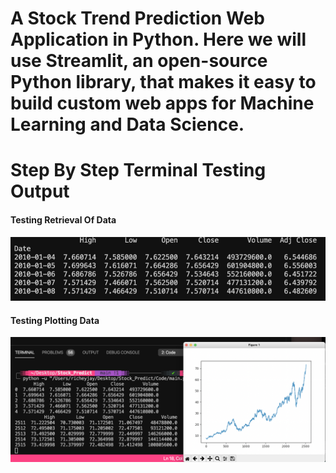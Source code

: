# A Stock Trend Prediction Web Application in Python. Here we will use Streamlit, an open-source Python library, that makes it easy to build custom web apps for Machine Learning and Data Science.

# Step By Step Terminal Testing Output

#### Testing Retrieval Of Data
![Retrieving](Outputs/TestingRetrievalOfData.png)
#### Testing Plotting Data
![Retrieving](Outputs/TestingPlottingData.png)